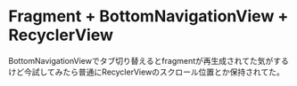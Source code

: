# Fragment + BottomNavigationView + RecyclerView

BottomNavigationViewでタブ切り替えるとfragmentが再生成されてた気がするけど今試してみたら普通にRecyclerViewのスクロール位置とか保持されてた。